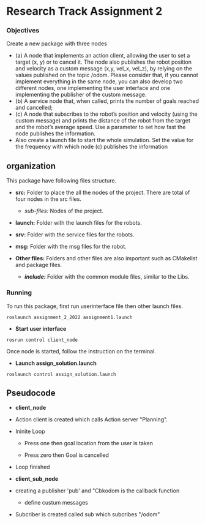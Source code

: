 # Research Track Assignment 2

### Objectives
Create a new package with three nodes
- (a) A node that implements an action client, allowing the user to set a target (x, y) or to cancel it. The node
also publishes the robot position and velocity as a custom message (x,y, vel_x, vel_z), by relying on the values
published on the topic /odom. Please consider that, if you cannot implement everything in the same node, you
can also develop two different nodes, one implementing the user interface and one implementing the publisher
of the custom message.
- (b) A service node that, when called, prints the number of goals reached and cancelled;
- (c) A node that subscribes to the robot’s position and velocity (using the custom message) and prints the
distance of the robot from the target and the robot’s average speed. Use a parameter to set how fast the
node publishes the information.
- Also create a launch file to start the whole simulation. Set the value for the frequency with which node (c) publishes
the information




  


## organization


This package have following files structure. 
- **src:** Folder to place the all the nodes of the project. There are total of four nodes in the src files.

  - *sub-files:* Nodes of the project.

- **launch:** Folder with the launch files for the robots.

- **srv:** Folder with the service files for the robots. 
  
- **msg:** Folder with the msg files for the robot.

- **Other files:** Folders and other files are also important such as CMakelist and package files.

    - ***include:*** Folder with the common module files, similar to the Libs.


### Running

To run this package, first run userinterface file then other launch files. 

``` 
roslaunch assignment_2_2022 assignment1.launch
```
- **Start user interface**
``` 
rosrun control client_node
```
Once node is started, follow the instruction on the terminal. 


- **Launch assign_solution.launch**
``` 
roslaunch control assign_solution.launch
```


## Pseudocode 


- **client_node**
- Action client is created which calls Action server "Planning".

- Ininite Loop

  - Press one then goal location from the user is taken

  - Press zero then Goal is cancelled
 
- Loop finished

- **client_sub_node**
- creating a publisher 'pub' and "Cbkodom is the callback function

  

  - define custum messages

- Subcriber is created called sub which subcribes "/odom"
